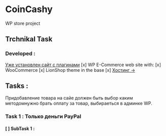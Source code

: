 # CoinCashy
WP store project
## Trchnikal Task
### Developed : 
[Уже установлен сайт с плагинами](https://coincashy.com/)
[x] WP E-Commerce web site with: 
  [x] WooCommerce
  [x] LionShop theme in the base
[x] [Хостинг ->]()

## Tasks : 
Придобавление товара на сайе должен быть выбор каким методомнужно брать оплату за товар, выбираеться в админке WP.
### Task 1 : Только деньги PayPal
#### [ ] SubTask 1 :
